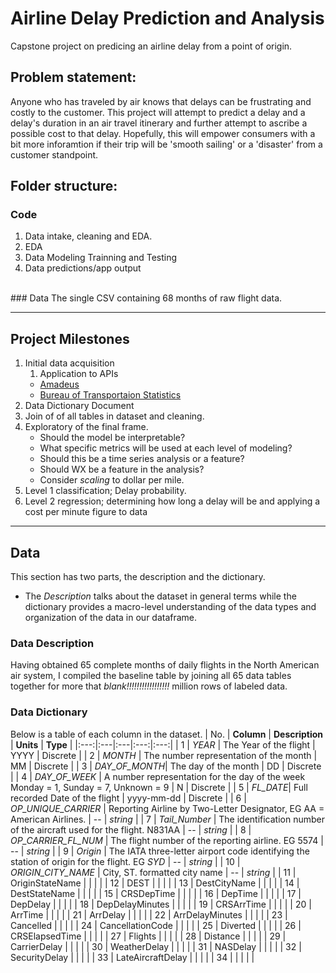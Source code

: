 # Airline Delay Prediction and Analysis
 Capstone project on predicing an airline delay from a point of origin. 
 
 ## Problem statement:
 Anyone who has traveled by air knows that delays can be frustrating and costly to the customer. 
 This project will attempt to predict a delay and a delay's duration in an air travel itinerary and further attempt to ascribe a possible cost to that delay. 
 Hopefully, this will empower consumers with a bit more inforamtion if their trip will be 'smooth sailing' or a 'disaster' from a customer standpoint. 

## Folder structure:
### Code
1. Data intake, cleaning and EDA. 
2. EDA
3. Data Modeling Trainning and Testing
4. Data predictions/app output
<br>
### Data
The single CSV containing 68 months of raw flight data. 

---
## Project Milestones
1. Initial data acquisition
    1. Application to APIs
    - [Amadeus](https://developers.amadeus.com/self-service/category/air)
    - [Bureau of Transportaion Statistics](https://www.transtats.bts.gov/DL_SelectFields.asp?gnoyr_VQ=FGJ)
2. Data Dictionary Document
3. Join of of all tables in dataset and cleaning.
4. Exploratory of the final frame.
    - Should the model be interpretable? 
    - What specific metrics will be used at each level of modeling?
    - Should this be a time series analysis or a feature?
    - Should WX be a feature in the analysis?
    - Consider *scaling* to dollar per mile.
5. Level 1 classification; Delay probability. 
6. Level 2 regression; determining how long a delay will be and applying a cost per minute figure to data
---
## Data

This section has two parts, the description and the dictionary. 
- The _Description_ talks about the dataset in general terms while the dictionary provides a macro-level understanding of the data types and organization of the data in our dataframe. 
### Data Description
Having obtained 65 complete months of daily flights in the North American air system, I compiled the baseline table by joining all 65 data tables together for more that _blank!!!!!!!!!!!!!!!!!_ million rows of labeled data.

### Data Dictionary
Below is a table of each column in the dataset. 
| No.  | **Column** | **Description**  | **Units**  | **Type**  |
|:---:|:---|:---|:---:|:---:|
| 1  | _YEAR_   | The Year of the flight   | YYYY  | Discrete  |
| 2 |  _MONTH_ | The number representation of the month  | MM  |  Discrete |
| 3  | _DAY_OF_MONTH_| The day of the month  | DD  | Discrete  |
| 4  | _DAY_OF_WEEK_  | A number representation for the day of the week Monday = 1, Sunday = 7, Unknown = 9 | N  | Discrete  |
| 5  | _FL_DATE_| Full recorded Date of the flight  | yyyy-mm-dd  | Discrete  |
| 6  | _OP_UNIQUE_CARRIER_ | Reporting Airline by Two-Letter Designator, EG AA = American Airlines.   | --  | _string_   |
| 7  | _Tail_Number_  | The identification number of the aircraft used for the flight. N831AA | --  | _string_  |
| 8  | _OP_CARRIER_FL_NUM_ |  The flight number of the reporting airline. EG 5574  | --  | _string_  |
| 9  | _Origin_   | The IATA three-letter airport code identifying the station of origin for the flight. EG _SYD_ | --  | _string_  |
| 10  | _ORIGIN_CITY_NAME_ | City, ST. formatted city name  | --  | _string_  |
| 11  | OriginStateName  |   |   |   |
| 12  | DEST  |   |   |   |
| 13  | DestCityName  |   |   |   |
| 14  | DestStateName  |   |   |   |
| 15  | CRSDepTime  |   |   |   |
| 16  | DepTime  |   |   |   |
| 17  | DepDelay  |   |   |   |
| 18  | DepDelayMinutes  |   |   |   |
| 19  | CRSArrTime  |   |   |   |
| 20  | ArrTime  |   |   |   |
| 21  | ArrDelay  |   |   |   |
| 22  | ArrDelayMinutes  |   |   |   |
| 23  | Cancelled  |   |   |   |
| 24  | CancellationCode  |   |   |   |
| 25  | Diverted  |   |   |   |
| 26  | CRSElapsedTime  |   |   |   |
| 27  | Flights  |   |   |   |
| 28  | Distance  |   |   |   |
| 29  | CarrierDelay  |   |   |   |
| 30  | WeatherDelay  |   |   |   |
| 31  | NASDelay  |   |   |   |
| 32  | SecurityDelay  |   |   |   |
| 33  | LateAircraftDelay  |   |   |   |
| 34  |   |   |   |   |
